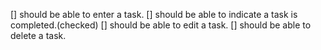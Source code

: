 [] should be able to enter a task.
[] should be able to indicate a task is completed.(checked)
[] should be able to edit a task.
[] should be able to delete a task.